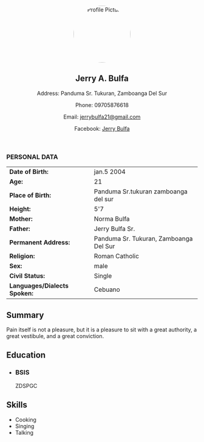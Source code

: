 <!DOCTYPE html>
<html lang="en">
<head>
    <meta charset="UTF-8">
    <meta name="viewport" content="width=device-width, initial-scale=1.0">
</head>
    <header>
    <section id="boxes">
      <div class="container">
        <div class="box">
          <img src="/storage/emulated/0/Pictures/Messenger/Messenger_creation_BE65A45A-07E8-4751-A24B-36672DD65BF0.jpeg" alt="Profile Picture"" width="150" height="150" style="border-radius: 50%; object-fit: cover;">
        <h1>Jerry A. Bulfa</h1>
        <p>Address: Panduma Sr. Tukuran, Zamboanga Del Sur</p>
        <p>Phone: 09705876618</p>
        <p>Email: <a href="mailto:your@email.com">jerrybulfa21@gmail.com</a></p>
        <p>Facebook: <a href="https://www.facebook.com/in/yourfacebookprofile/">Jerry Bulfa</a></p>
    </header>
    <section class="Data">
        <div class="Data">
        <h3>PERSONAL DATA</h3>
        <table>
            <tr><td><strong>Date of Birth:</strong></td><td>jan.5 2004</td></tr>
            <tr><td><strong>Age:</strong></td><td>21</td></tr>
            <tr><td><strong>Place of Birth:</strong></td><td>Panduma Sr.tukuran zamboanga del sur</td></tr>
            <tr><td><strong>Height:</strong></td><td>5'7</td></tr>
            <tr><td><strong>Mother:</strong></td><td>Norma Bulfa</td></tr>
            <tr><td><strong>Father:</strong></td><td>Jerry Bulfa Sr.</td></tr>
            <tr><td><strong>Permanent Address:</strong></td><td>Panduma Sr. Tukuran, Zamboanga Del Sur</td></tr>
            <tr><td><strong>Religion:</strong></td><td>Roman Catholic</td></tr>
            <tr><td><strong>Sex:</strong></td><td>male</td></tr>
            <tr><td><strong>Civil Status:</strong></td><td>Single</td></tr>
            <tr><td><strong>Languages/Dialects Spoken:</strong></td><td>Cebuano</td></tr>
        </table>
    </div>
    </section>
    <section class="summary">
        <h2>Summary</h2>
        <p>Pain itself is not a pleasure, but it is a pleasure to sit with a great authority, a great vestibule, and a great conviction.</p>
    </section>
    
  <section class="education">
        <h2>Education</h2>
        <ul>
            <li>
                <h3>BSIS</h3>
                <p>ZDSPGC</p>
            </li>
        </ul>
    </section>
    <section class="skills">
        <h2>Skills</h2>
        <ul>
            <li>Cooking</li>
            <li>Singing</li>
            <li>Talking</li>
        </ul>
    </section>
</body>
</html>
